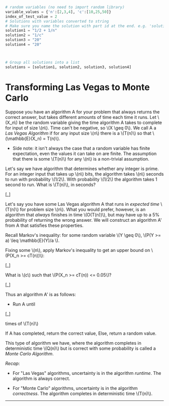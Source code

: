 ```python
# random variables (no need to import random library)
variable_values = {'n':[2,3,4], 'c':[10,25,50]}
index_of_test_value = 2
# Solutions with variables converted to string
# Make sure you name the solution with part id at the end. e.g. 'solution1' will be solution for part 1. 
solution1 = "1/2 + 1/n"
solution2 = "1/c"
solution3 = "20"
solution4 = "20"



# Group all solutions into a list
solutions = [solution1, solution2, solution3, solution4]


```


# Transforming Las Vegas to Monte Carlo

Suppose you have an algorithm A for your problem that always returns the correct answer, but takes different amounts of time each time it runs.  Let \\\(X_n\\\) be the random variable giving the time algorithm A takes to complete for input of size \\\(n\\\).  Time can't be negative, so \\\(X \\geq 0\\\).
 We call A a _Las Vegas Algorithm_ if for any input size \\\(n\\\) there is a \\\(T(n)\\\) so that \\\(\\mathbb{E}(X_n) = T(n)\\\).

- Side note: it isn't always the case that a random variable has finite expectation, even the values it can take on are finite.  The assumption that there is some \\\(T(n)\\\) for any \\\(n\\\) is a non-trivial assumption.

Let's say we have algorithm that determines whether any integer is prime.  For an integer input that takes up \\\(n\\\) bits, the algorithm takes \\\(n\\\) seconds to run with probability \\\(1/2\\\).  With probability \\\(1/2\\\) the algorithm takes 1 second to run.  What is \\\(T(n)\\\), in seconds?  

[_]

Let's say you have some Las Vegas algorithm A that runs in _expected time_ \\\(T(n)\\\) for problem size \\\(n\\\).  What you would prefer, however, is an algorithm that _always_ finishes in time \\\(O(T(n))\\\), but may have up to a 5% probability of returning the wrong answer.  We will construct an algorithm A' from A that satisfies these properties.

Recall Markov's inequality: for some random variable \\\(Y \\geq 0\\\), \\\(P(Y >= a) \\leq \\mathbb{E}(Y)/a \\\).

Fixing some \\\(n\\\), apply Markov's inequality to get an upper bound on \\\(P(X_n >= cT(n))\\\): 

[_]

What is \\\(c\\\) such that \\\(P(X_n >= cT(n)) <= 0.05\\\)?  

[_]

Thus an algorithm A' is as follows:

* Run A until 

[_]

times of \\\(T(n)\\\)

If A has completed, return the correct value, Else, return a random value.

This type of algorithm we have, where the algorithm completes in deterministic time \\\(Q(n)\\\) but is correct with some probability is called a _Monte Carlo Algorithm_.

_Recap_:

- For "Las Vegas" algorithms, uncertainty is in the algorithm _runtime_.  The algorithm is always correct.

- For "Monte Carlo" algorithms, uncertainty is in the algorithm _correctness_.  The algorithm completes in deterministic time \\\(T(n)\\\).

___
